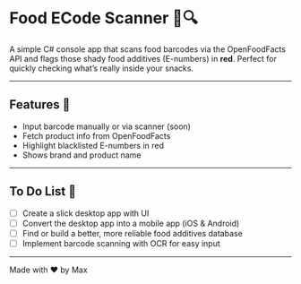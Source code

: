 # Food ECode Scanner 🍔🔍

A simple C# console app that scans food barcodes via the OpenFoodFacts API and flags those shady food additives (E-numbers) in **red**. Perfect for quickly checking what’s really inside your snacks.  

---

## Features 🚀

- Input barcode manually or via scanner (soon)  
- Fetch product info from OpenFoodFacts  
- Highlight blacklisted E-numbers in red  
- Shows brand and product name  

---

## To Do List 📝

- [ ] Create a slick desktop app with UI  
- [ ] Convert the desktop app into a mobile app (iOS & Android)  
- [ ] Find or build a better, more reliable food additives database  
- [ ] Implement barcode scanning with OCR for easy input  

---

Made with ❤️ by Max  
